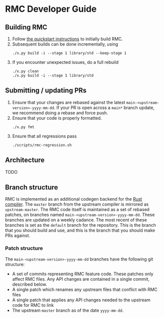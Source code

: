 # RMC Developer Guide

## Building RMC
1. Follow [the quickstart instructions](README.md#quickstart) to initially build RMC.
1. Subsequent builds can be done incrementally, using 
   ```
   ./x.py build -i --stage 1 library/std --keep-stage 1
   ```
1. If you encounter unexpected issues, do a full rebuild
   ```
   ./x.py clean
   ./x.py build -i --stage 1 library/std
   ```

## Submitting / updating PRs
1. Ensure that your changes are rebased against the latest `main-<upstream-version>-yyyy-mm-dd`.
   If your PR is open across a `main*` branch update, we recommend doing a rebase and force push.
1. Ensure that your code is properly formatted.
   ```
   ./x.py fmt
   ```
1. Ensure that all regressions pass
   ```
   ./scripts/rmc-regression.sh
   ```

## Architecture
TODO

## Branch structure
RMC is implemented as an additional codegen backend for the 
[Rust compiler](https://github.com/rust-lang/rust).
The `master` branch from the upstream compiler is mirrored as `upstream-master`.
The RMC code itself is maintained as a set of rebased patches, 
    on branches named `main-<upstream-version>-yyyy-mm-dd`.
These branches are updated on a weekly cadance.
The most recent of these branches is set as the `default` branch for the repository.
This is the branch that you should build and use, and this is the branch that you should make PRs against.

### Patch structure
The `main-<upstream-version>-yyyy-mm-dd` branches have the following git structure:

* A set of commits representing RMC feature code.
   These patches only affect RMC files.
   Any API changes are contained in a single commit, described below.
* A single patch which renames any upstream files that conflict with RMC files
* A single patch that applies any API changes needed to the upstream code for RMC to link
* The upstream `master` branch as of the date `yyyy-mm-dd`.



